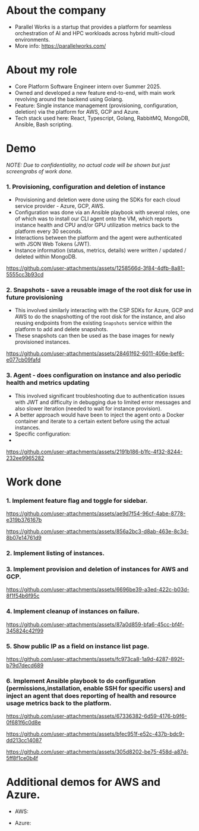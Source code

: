 # About the company
- Parallel Works is a startup that provides a platform for seamless orchestration of AI and HPC workloads across hybrid multi-cloud environments.
- More info: https://parallelworks.com/

# About my role
- Core Platform Software Engineer intern over Summer 2025.
- Owned and developed a new feature end-to-end, with main work revolving around the backend using Golang.
- Feature: Single instance management (provisioning, configuration, deletion) via the platform for AWS, GCP and Azure.
- Tech stack used here: React, Typescript, Golang, RabbitMQ, MongoDB, Ansible, Bash scripting.

# Demo
*NOTE: Due to confidentiality, no actual code will be shown but just screengrabs of work done.*
### 1. Provisioning, configuration and deletion of instance
- Provisioning and deletion were done using the SDKs for each cloud service provider - Azure, GCP, AWS.
- Configuration was done via an Ansible playbook with several roles, one of which was to install our CLI agent onto the VM, which reports instance health and CPU and/or GPU utilization metrics back to the platform every 30 seconds.
- Interactions between the platform and the agent were authenticated with JSON Web Tokens (JWT).
- Instance information (status, metrics, details) were written / updated / deleted within MongoDB.

https://github.com/user-attachments/assets/1258566d-3f84-4dfb-8a81-5555cc3b93cd

### 2. Snapshots - save a reusable image of the root disk for use in future provisioning
- This involved similarly interacting with the CSP SDKs for Azure, GCP and AWS to do the snapshotting of the root disk for the instance, and also reusing endpoints from the existing `Snapshots` service within the platform to add and delete snapshots.
- These snapshots can then be used as the base images for newly provisioned instances.

https://github.com/user-attachments/assets/28461f62-6011-406e-bef6-e077cb09fafd

### 3. Agent - does configuration on instance and also periodic health and metrics updating
- This involved significant troubleshooting due to authentication issues with JWT and difficulty in debugging due to limited error messages and also slower iteration (needed to wait for instance provision).
- A better approach would have been to inject the agent onto a Docker container and iterate to a certain extent before using the actual instances.
- Specific configuration:
- 
https://github.com/user-attachments/assets/2191b186-b1fc-4f32-8244-232ee9965282

# Work done
### 1. Implement feature flag and toggle for sidebar.

https://github.com/user-attachments/assets/ae9d7f54-96cf-4abe-8778-e319b376167b

https://github.com/user-attachments/assets/856a2bc3-d8ab-463e-8c3d-8b07e14761d9

### 2. Implement listing of instances.



### 3. Implement provision and deletion of instances for AWS and GCP.

https://github.com/user-attachments/assets/6696be39-a3ed-422c-b03d-8f1f54b6f95c

### 4. Implement cleanup of instances on failure.

https://github.com/user-attachments/assets/87a0d859-bfa6-45cc-bf4f-345824c42f99

### 5. Show public IP as a field on instance list page.

https://github.com/user-attachments/assets/fc973ca8-1a9d-4287-892f-b79d7decd689

### 6. Implement Ansible playbook to do configuration (permissions,installation, enable SSH for specific users) and inject an agent that does reporting of health and resource usage metrics back to the platform.

https://github.com/user-attachments/assets/67336382-6d59-4176-b9f6-0f681f6c0d8e

https://github.com/user-attachments/assets/bfec951f-e52c-437b-bdc9-dd213cc14087

https://github.com/user-attachments/assets/305d8202-be75-458d-a87d-5ff8f1ce0b4f

# Additional demos for AWS and Azure.
- AWS: 

- Azure:
